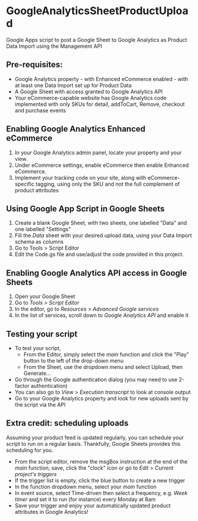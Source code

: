 # GoogleAnalyticsSheetProductUpload
Google Apps script to post a Google Sheet to Google Analytics as Product Data Import using the Management API

## Pre-requisites:
- Google Analytics property 
			- with Enhanced eCommerce enabled
			- with at least one Data Import set up for Product Data
- A Google Sheet with access granted to Google Analytics API
- Your eCommerce-capable website has Google Analytics code implemented with only SKUs for detail, addToCart, Remove, checkout and purchase events

## Enabling Google Analytics Enhanced eCommerce
1. In your Google Analytics admin panel, locate your property and your view.
2. Under eCommerce settings, enable eCommerce then enable Enhanced eCommerce.
3. Implement your tracking code on your site, along with eCommerce-specific tagging, using only the SKU and not the full complement of product attributes

## Using Google App Script in Google Sheets
1. Create a blank Google Sheet, with two sheets, one labelled "Data" and one labelled "Settings"
2. Fill the *Data* sheet with your desired upload data, using your Data Import schema as columns
3. Go to Tools > Script Editor
4. Edit the Code.gs file and use/adjust the code provided in this project.

## Enabling Google Analytics API access in Google Sheets
1. Open your Google Sheet
2. Go to *Tools* > *Script Editor*
3. In the editor, go to *Resources* > *Advanced Google services*
4. In the list of services, scroll down to *Google Analytics API* and enable it

## Testing your script
- To test your script, 
	- From the Editor, simply select the *main* function and click the "Play" button to the left of the drop-down menu
	- From the Sheet, use the dropdown menu and select Upload, then Generate...
- Go through the Google authentication dialog (you may need to use 2-factor authentication)
- You can also go to *View* > *Execution transcript* to look at console output
- Go to your Google Analytics property and look for new uploads sent by the script via the API

## Extra credit: scheduling uploads
Assuming your product feed is updated regularly, you can schedule your script to run on a regular basis. Thankfully, Google Sheets provides this scheduling for you.

- From the script editor, remove the msgBox instruction at the end of the *main* function, save, click the "clock" icon or go to *Edit* > *Current project's triggers*
- If the trigger list is empty, click the blue button to create a new trigger
- In the function dropdown menu, select your *main* function
- In event source, select Time-driven then select a frequency, e.g. *Week timer* and set it to run (for instance) every Monday at 8am
- Save your trigger and enjoy your automatically updated product attributes in Google Analytics!
